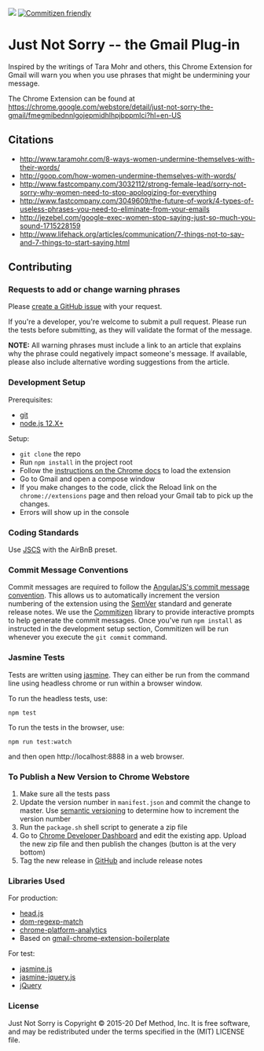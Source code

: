 ![](https://github.com/defmethodinc/just-not-sorry/workflows/Node.js%20CI/badge.svg) [![Commitizen friendly](https://img.shields.io/badge/commitizen-friendly-brightgreen.svg)](http://commitizen.github.io/cz-cli/)

# Just Not Sorry -- the Gmail Plug-in
Inspired by the writings of Tara Mohr and others, this Chrome Extension for Gmail will warn you when you use phrases that might be undermining your message.

The Chrome Extension can be found at https://chrome.google.com/webstore/detail/just-not-sorry-the-gmail/fmegmibednnlgojepmidhlhpjbppmlci?hl=en-US

## Citations
  * http://www.taramohr.com/8-ways-women-undermine-themselves-with-their-words/
  * http://goop.com/how-women-undermine-themselves-with-words/
  * http://www.fastcompany.com/3032112/strong-female-lead/sorry-not-sorry-why-women-need-to-stop-apologizing-for-everything
  * http://www.fastcompany.com/3049609/the-future-of-work/4-types-of-useless-phrases-you-need-to-eliminate-from-your-emails
  * http://jezebel.com/google-exec-women-stop-saying-just-so-much-you-sound-1715228159
  * http://www.lifehack.org/articles/communication/7-things-not-to-say-and-7-things-to-start-saying.html

## Contributing

### Requests to add or change warning phrases
Please [create a GitHub issue](https://github.com/defmethodinc/just-not-sorry/issues/new) with your request.

If you're a developer, you're welcome to submit a pull request.  Please run the tests before submitting, as they will validate the format of the message.

**NOTE:** All warning phrases must include a link to an article that explains why the phrase could negatively impact someone's message.  If available, please also include alternative wording suggestions from the article.

### Development Setup

Prerequisites:
* [git](https://git-scm.com/)
* [node.js 12.X+](https://nodejs.org/)

Setup:
* `git clone` the repo
* Run `npm install` in the project root
* Follow the [instructions on the Chrome docs](https://developer.chrome.com/extensions/getstarted#unpacked) to load the extension
* Go to Gmail and open a compose window
* If you make changes to the code, click the Reload link on the `chrome://extensions` page and then reload your Gmail tab to pick up the changes.
* Errors will show up in the console

### Coding Standards
Use [JSCS](http://jscs.info/) with the AirBnB preset.

### Commit Message Conventions
Commit messages are required to follow the [AngularJS's commit message convention](https://github.com/angular/angular/blob/master/CONTRIBUTING.md#-commit-message-guidelines).  This allows us to automatically increment the version numbering of the extension using the [SemVer](https://semver.org/) standard and generate release notes.  We use the [Commitizen](https://github.com/commitizen/cz-cli) library to provide interactive prompts to help generate the commit messages.  Once you've run `npm install` as instructed in the development setup section, Commitizen will be run whenever you execute the `git commit` command.

### Jasmine Tests
Tests are written using [jasmine](https://jasmine.github.io/). They can either be run from the command line using headless chrome or run within a browser window.

To run the headless tests, use:

```
npm test
```

To run the tests in the browser, use:

```
npm run test:watch
```

and then open http://localhost:8888 in a web browser.

### To Publish a New Version to Chrome Webstore
  1. Make sure all the tests pass
  1. Update the version number in `manifest.json` and commit the change to master.
     Use [semantic versioning](http://semver.org/) to determine how to increment the version number
  1. Run the `package.sh` shell script to generate a zip file
  1. Go to [Chrome Developer Dashboard](https://chrome.google.com/webstore/developer/dashboard) and edit the existing app. Upload the new zip file and then publish the changes (button is at the very bottom)
  1. Tag the new release in [GitHub](https://github.com/defmethodinc/just-not-sorry/releases) and include release notes

### Libraries Used
For production:
  * [head.js](http://headjs.com/)
  * [dom-regexp-match](https://github.com/webmodules/dom-regexp-match)
  * [chrome-platform-analytics](https://github.com/GoogleChrome/chrome-platform-analytics)
  * Based on [gmail-chrome-extension-boilerplate](https://github.com/KartikTalwar/gmail-chrome-extension-boilerplate)

For test:
  * [jasmine.js](http://jasmine.github.io/)
  * [jasmine-jquery.js](https://github.com/velesin/jasmine-jquery)
  * [jQuery](https://jquery.com/)

### License

Just Not Sorry is Copyright © 2015-20 Def Method, Inc. It is free software, and may be redistributed under the terms specified in the (MIT) LICENSE file.
